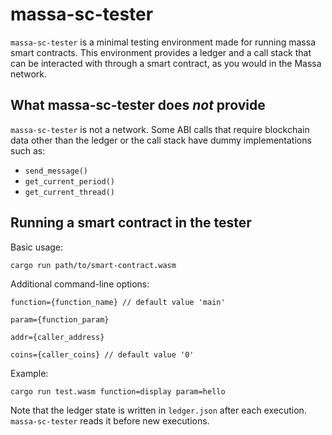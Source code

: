 # massa-sc-tester

`massa-sc-tester` is a minimal testing environment made for running massa smart contracts. This environment provides a ledger and a call stack that can be interacted with through a smart contract, as you would in the Massa network.

## What massa-sc-tester does *not* provide

`massa-sc-tester` is not a network. Some ABI calls that require blockchain data other than the ledger or the call stack have dummy implementations such as:

* `send_message()`
* `get_current_period()`
* `get_current_thread()`

## Running a smart contract in the tester

Basic usage:
```
cargo run path/to/smart-contract.wasm
```

Additional command-line options:
```
function={function_name} // default value 'main'

param={function_param}

addr={caller_address}

coins={caller_coins} // default value '0'
```

Example:
```
cargo run test.wasm function=display param=hello
```

Note that the ledger state is written in `ledger.json` after each execution. `massa-sc-tester` reads it before new executions.
